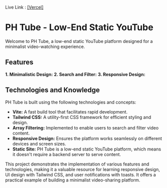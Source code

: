 Live Link : [\[Vercel\]](https://ph-tube-three.vercel.app/)

# PH Tube - Low-End Static YouTube

Welcome to PH Tube, a low-end static YouTube platform designed for a minimalist video-watching experience.

## Features

**1. Minimalistic Design:**
**2. Search and Filter:**
**3. Responsive Design:**


## Technologies and Knowledge

PH Tube is built using the following technologies and concepts:

- **Vite:** A fast build tool that facilitates rapid development.
- **Tailwind CSS:** A utility-first CSS framework for efficient styling and design.
- **Array Filtering:** Implemented to enable users to search and filter video content.
- **Responsive Design:** Ensures the platform works seamlessly on different devices and screen sizes.
- **Static Site:** PH Tube is a low-end static YouTube platform, which means it doesn't require a backend server to serve content.

This project demonstrates the implementation of various features and technologies, making it a valuable resource for learning responsive design, UI design with Tailwind CSS, and user notifications with toasts. It offers a practical example of building a minimalist video-sharing platform.

